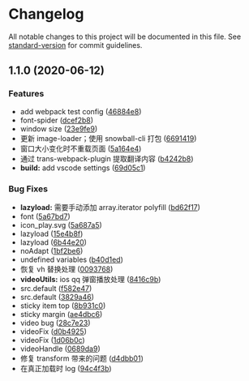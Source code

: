 # Changelog

All notable changes to this project will be documented in this file. See [standard-version](https://github.com/conventional-changelog/standard-version) for commit guidelines.

## 1.1.0 (2020-06-12)


### Features

* add webpack test config ([46884e8](https://git.daguchuangyi.com/oppo/template/commit/46884e8f917d22bfc7a14cd56121a0d1ee3f5ddd))
* font-spider ([dcef2b8](https://git.daguchuangyi.com/oppo/template/commit/dcef2b8829b2bba2fa3f624d26a538f1cd241b75))
* window size ([23e9fe9](https://git.daguchuangyi.com/oppo/template/commit/23e9fe98431cb4acfebabb13a8f071dda7222072))
* 更新 image-loader；使用 snowball-cli 打包 ([6691419](https://git.daguchuangyi.com/oppo/template/commit/66914198886b4119e8597d65935b958039524d03))
* 窗口大小变化时不重载页面 ([5a164e4](https://git.daguchuangyi.com/oppo/template/commit/5a164e4453cd16c2b9b4e8d7ca0adcac4111b08c))
* 通过 trans-webpack-plugin 提取翻译内容 ([b4242b8](https://git.daguchuangyi.com/oppo/template/commit/b4242b828821912a31bdefe4f0dfeda6e9846665))
* **build:** add vscode settings ([69d05c1](https://git.daguchuangyi.com/oppo/template/commit/69d05c1d4b9fd18a48afd840dbcd58284d63af43))


### Bug Fixes

* **lazyload:** 需要手动添加 array.iterator polyfill ([bd62f17](https://git.daguchuangyi.com/oppo/template/commit/bd62f17391184ba3166e4dd0759cba9638a52139))
* font ([5a67bd7](https://git.daguchuangyi.com/oppo/template/commit/5a67bd7d3748dcc577d66a9dc1d9ea37a8b114bd))
* icon_play.svg ([5a687a5](https://git.daguchuangyi.com/oppo/template/commit/5a687a5c7aa09928472a27a98190829b57c4ae9e))
* lazyload ([15e4b8f](https://git.daguchuangyi.com/oppo/template/commit/15e4b8f9b263de807e06215d62a24f816f902954))
* lazyload ([6b44e20](https://git.daguchuangyi.com/oppo/template/commit/6b44e20160bb98a7f061d4451c92eac11fc1d35d))
* noAdapt ([1bf2be6](https://git.daguchuangyi.com/oppo/template/commit/1bf2be655cbbf75d91ea516882f730f1c037be73))
* undefined variables ([b40d1ed](https://git.daguchuangyi.com/oppo/template/commit/b40d1ed353869993762cc48ce59152a6121708af))
* 恢复 vh 替换处理 ([0093768](https://git.daguchuangyi.com/oppo/template/commit/00937689167541a1221cf85c3589dbd175d77caf))
* **videoUtils:** ios qq 弹窗播放处理 ([8416c9b](https://git.daguchuangyi.com/oppo/template/commit/8416c9bc78052a296daacc2fc7525cfe4b51121c))
* src.default ([f582e47](https://git.daguchuangyi.com/oppo/template/commit/f582e4789172b6d252bed571794e81a97da77c68))
* src.default ([3829a46](https://git.daguchuangyi.com/oppo/template/commit/3829a46905d65553d5e074e11bd7b3f527a96796))
* sticky item top ([8b931c0](https://git.daguchuangyi.com/oppo/template/commit/8b931c064980494152f7870221698d856d589426))
* sticky margin ([ae4dbc6](https://git.daguchuangyi.com/oppo/template/commit/ae4dbc6590f81062ce38a6902452c809a9e681a8))
* video bug ([28c7e23](https://git.daguchuangyi.com/oppo/template/commit/28c7e233436f30d3fbe26a3caa9ba85771aa67e7))
* videoFix ([d0b4925](https://git.daguchuangyi.com/oppo/template/commit/d0b492540a8208fd2ae8ddff5a05ef9d79096f4a))
* videoFix ([1d06b0c](https://git.daguchuangyi.com/oppo/template/commit/1d06b0c18e6dc1e5e0cab1fb91f04970a88ac2c9))
* videoHandle ([0689da9](https://git.daguchuangyi.com/oppo/template/commit/0689da9a590d8ceba8fe21f0d37debff3279a019))
* 修复 transform 带来的问题 ([d4dbb01](https://git.daguchuangyi.com/oppo/template/commit/d4dbb01809fc0ceaf09357c9de59c41b947fad8e))
* 在真正加载时 log ([94c4f3b](https://git.daguchuangyi.com/oppo/template/commit/94c4f3b9d60b8a10d737028ced65dc1fa1850ba3))
